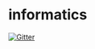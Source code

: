 # informatics

[![Gitter](https://badges.gitter.im/Join%20Chat.svg)](https://gitter.im/toshkad123/informatics?utm_source=badge&utm_medium=badge&utm_campaign=pr-badge&utm_content=badge)